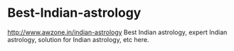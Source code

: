 # Best-Indian-astrology
http://www.awzone.in/indian-astrology Best Indian astrology, expert  Indian astrology, solution for Indian astrology, etc here.
